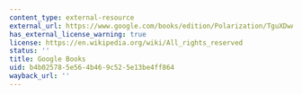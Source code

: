 ```yaml
---
content_type: external-resource
external_url: https://www.google.com/books/edition/Polarization/TguXDwAAQBAJ?hl=en&gbpv=1
has_external_license_warning: true
license: https://en.wikipedia.org/wiki/All_rights_reserved
status: ''
title: Google Books
uid: b4b02578-5e56-4b46-9c52-5e13be4ff864
wayback_url: ''
---
```

